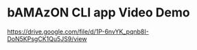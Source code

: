 # bAMAzON CLI app Video Demo
https://drive.google.com/file/d/1P-6nvYK_pqnb8I-DoN5KPsgCK1Qu5JS9/view
